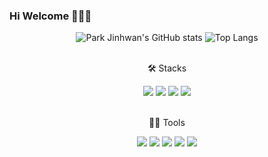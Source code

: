 ### Hi Welcome 👋👋👋

<div align="center">

![Park Jinhwan's GitHub stats](https://github-readme-stats.vercel.app/api?username=pjh09050&layout=compact&theme=dark)
![Top Langs](https://github-readme-stats.vercel.app/api/top-langs/?username=pjh09050&hide=Makefile&theme=dark)


<br>
🛠️ Stacks
  
  
<img src="https://img.shields.io/badge/Python-3766AB?style=flat-square&logo=Python&logoColor=white"/> <img src="https://img.shields.io/badge/Rstudio-75AADB?style=flat-square&logo=Rstudio&logoColor=white"/> <img src="https://img.shields.io/badge/MySQL-4479A1?style=flat-square&logo=MySQL&logoColor=white"/> <img src="https://img.shields.io/badge/C-A8B9CC?style=flat-square&logo=C&logoColor=white"/> 
  
<br>
💪🏼 Tools

 
<img src="https://img.shields.io/badge/Visual Studio Code-007ACC?style=flat-square&logo=Visual Studio Code&logoColor=white"/> <img src="https://img.shields.io/badge/Jupyter-F37626?style=flat-square&logo=Jupyter&logoColor=white"/> <img src="https://img.shields.io/badge/Anaconda-44A833?style=flat-square&logo=Anaconda&logoColor=white"/> <img src="https://img.shields.io/badge/Tableau-E97627?style=flat-square&logo=Tableau&logoColor=white"/> <img src="https://img.shields.io/badge/SamsungBrightics-1428A0?style=flat-square&logo=Samsung&logoColor=white"/>
  
</div>
<!--
**pjh09050/pjh09050** is a ✨ _special_ ✨ repository because its `README.md` (this file) appears on your GitHub profile.

Here are some ideas to get you started:

- 🔭 I’m currently working on ...
- 🌱 I’m currently learning ...
- 👯 I’m looking to collaborate on ...
- 🤔 I’m looking for help with ...
- 💬 Ask me about ...
- 📫 How to reach me: ...
- 😄 Pronouns: ...
- ⚡ Fun fact: ...
-->
